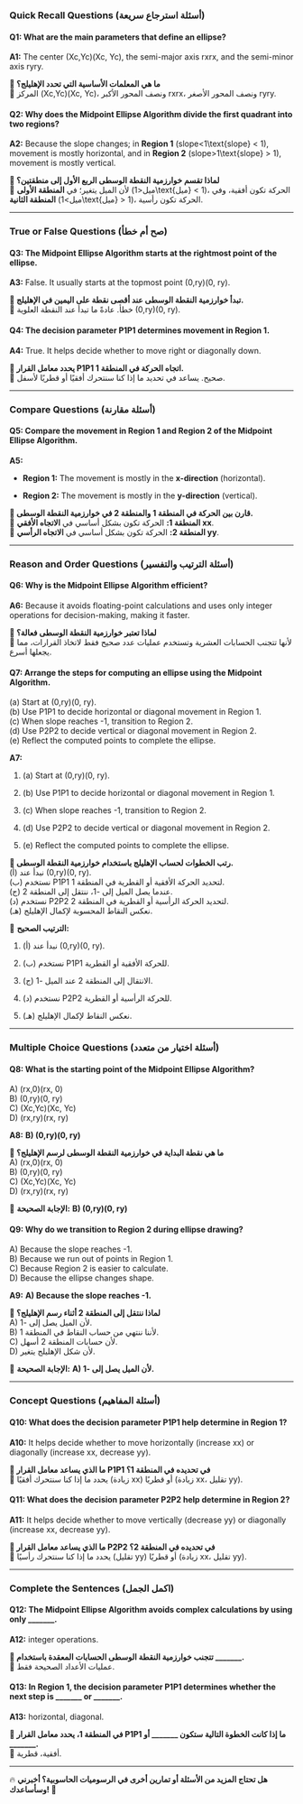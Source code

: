 ### **Quick Recall Questions (أسئلة استرجاع سريعة)**

#### **Q1: What are the main parameters that define an ellipse?**

**A1:** The center (Xc,Yc)(Xc, Yc), the semi-major axis rxrx, and the semi-minor axis ryry.

**🔹 ما هي المعلمات الأساسية التي تحدد الإهليلج؟**  
🔸 المركز (Xc,Yc)(Xc, Yc)، ونصف المحور الأكبر rxrx، ونصف المحور الأصغر ryry.

#### **Q2: Why does the Midpoint Ellipse Algorithm divide the first quadrant into two regions?**

**A2:** Because the slope changes; in **Region 1** (slope<1\text{slope} < 1), movement is mostly horizontal, and in **Region 2** (slope>1\text{slope} > 1), movement is mostly vertical.

**🔹 لماذا تقسم خوارزمية النقطة الوسطى الربع الأول إلى منطقتين؟**  
🔸 لأن الميل يتغير؛ في **المنطقة الأولى** (ميل<1\text{ميل} < 1)، الحركة تكون أفقية، وفي **المنطقة الثانية** (ميل>1\text{ميل} > 1)، الحركة تكون رأسية.

---

### **True or False Questions (صح أم خطأ)**

#### **Q3: The Midpoint Ellipse Algorithm starts at the rightmost point of the ellipse.**

**A3:** False. It usually starts at the topmost point (0,ry)(0, ry).

**🔹 تبدأ خوارزمية النقطة الوسطى عند أقصى نقطة على اليمين في الإهليلج.**  
🔸 خطأ. عادةً ما تبدأ عند النقطة العلوية (0,ry)(0, ry).

#### **Q4: The decision parameter P1P1 determines movement in Region 1.**

**A4:** True. It helps decide whether to move right or diagonally down.

**🔹 يحدد معامل القرار P1P1 اتجاه الحركة في المنطقة 1.**  
🔸 صحيح. يساعد في تحديد ما إذا كنا سنتحرك أفقيًا أو قطريًا لأسفل.

---

### **Compare Questions (أسئلة مقارنة)**

#### **Q5: Compare the movement in Region 1 and Region 2 of the Midpoint Ellipse Algorithm.**

**A5:**

- **Region 1:** The movement is mostly in the **x-direction** (horizontal).
    
- **Region 2:** The movement is mostly in the **y-direction** (vertical).
    

**🔹 قارن بين الحركة في المنطقة 1 والمنطقة 2 في خوارزمية النقطة الوسطى.**  
🔸 **المنطقة 1:** الحركة تكون بشكل أساسي في **الاتجاه الأفقي xx**.  
🔸 **المنطقة 2:** الحركة تكون بشكل أساسي في **الاتجاه الرأسي yy**.

---

### **Reason and Order Questions (أسئلة الترتيب والتفسير)**

#### **Q6: Why is the Midpoint Ellipse Algorithm efficient?**

**A6:** Because it avoids floating-point calculations and uses only integer operations for decision-making, making it faster.

**🔹 لماذا تعتبر خوارزمية النقطة الوسطى فعالة؟**  
🔸 لأنها تتجنب الحسابات العشرية وتستخدم عمليات عدد صحيح فقط لاتخاذ القرارات، مما يجعلها أسرع.

#### **Q7: Arrange the steps for computing an ellipse using the Midpoint Algorithm.**

(a) Start at (0,ry)(0, ry).  
(b) Use P1P1 to decide horizontal or diagonal movement in Region 1.  
(c) When slope reaches -1, transition to Region 2.  
(d) Use P2P2 to decide vertical or diagonal movement in Region 2.  
(e) Reflect the computed points to complete the ellipse.

**A7:**

1. (a) Start at (0,ry)(0, ry).
    
2. (b) Use P1P1 to decide horizontal or diagonal movement in Region 1.
    
3. (c) When slope reaches -1, transition to Region 2.
    
4. (d) Use P2P2 to decide vertical or diagonal movement in Region 2.
    
5. (e) Reflect the computed points to complete the ellipse.
    

**🔹 رتب الخطوات لحساب الإهليلج باستخدام خوارزمية النقطة الوسطى.**  
(أ) نبدأ عند (0,ry)(0, ry).  
(ب) نستخدم P1P1 لتحديد الحركة الأفقية أو القطرية في المنطقة 1.  
(ج) عندما يصل الميل إلى -1، ننتقل إلى المنطقة 2.  
(د) نستخدم P2P2 لتحديد الحركة الرأسية أو القطرية في المنطقة 2.  
(هـ) نعكس النقاط المحسوبة لإكمال الإهليلج.

🔸 **الترتيب الصحيح:**

1. (أ) نبدأ عند (0,ry)(0, ry).
    
2. (ب) نستخدم P1P1 للحركة الأفقية أو القطرية.
    
3. (ج) الانتقال إلى المنطقة 2 عند الميل -1.
    
4. (د) نستخدم P2P2 للحركة الرأسية أو القطرية.
    
5. (هـ) نعكس النقاط لإكمال الإهليلج.
    

---

### **Multiple Choice Questions (أسئلة اختيار من متعدد)**

#### **Q8: What is the starting point of the Midpoint Ellipse Algorithm?**

A) (rx,0)(rx, 0)  
B) (0,ry)(0, ry)  
C) (Xc,Yc)(Xc, Yc)  
D) (rx,ry)(rx, ry)

**A8:** **B) (0,ry)(0, ry)**

**🔹 ما هي نقطة البداية في خوارزمية النقطة الوسطى لرسم الإهليلج؟**  
A) (rx,0)(rx, 0)  
B) (0,ry)(0, ry)  
C) (Xc,Yc)(Xc, Yc)  
D) (rx,ry)(rx, ry)

🔸 **الإجابة الصحيحة:** **B) (0,ry)(0, ry)**

#### **Q9: Why do we transition to Region 2 during ellipse drawing?**

A) Because the slope reaches -1.  
B) Because we run out of points in Region 1.  
C) Because Region 2 is easier to calculate.  
D) Because the ellipse changes shape.

**A9:** **A) Because the slope reaches -1.**

**🔹 لماذا ننتقل إلى المنطقة 2 أثناء رسم الإهليلج؟**  
A) لأن الميل يصل إلى -1.  
B) لأننا ننتهي من حساب النقاط في المنطقة 1.  
C) لأن حسابات المنطقة 2 أسهل.  
D) لأن شكل الإهليلج يتغير.

🔸 **الإجابة الصحيحة:** **A) لأن الميل يصل إلى -1.**

---

### **Concept Questions (أسئلة المفاهيم)**

#### **Q10: What does the decision parameter P1P1 help determine in Region 1?**

**A10:** It helps decide whether to move horizontally (increase xx) or diagonally (increase xx, decrease yy).

**🔹 ما الذي يساعد معامل القرار P1P1 في تحديده في المنطقة 1؟**  
🔸 يحدد ما إذا كنا سنتحرك أفقيًا (زيادة xx) أو قطريًا (زيادة xx، تقليل yy).

#### **Q11: What does the decision parameter P2P2 help determine in Region 2?**

**A11:** It helps decide whether to move vertically (decrease yy) or diagonally (increase xx, decrease yy).

**🔹 ما الذي يساعد معامل القرار P2P2 في تحديده في المنطقة 2؟**  
🔸 يحدد ما إذا كنا سنتحرك رأسيًا (تقليل yy) أو قطريًا (زيادة xx، تقليل yy).

---

### **Complete the Sentences (اكمل الجمل)**

#### **Q12: The Midpoint Ellipse Algorithm avoids complex calculations by using only _______.**

**A12:** integer operations.

**🔹 تتجنب خوارزمية النقطة الوسطى الحسابات المعقدة باستخدام _______.**  
🔸 عمليات الأعداد الصحيحة فقط.

#### **Q13: In Region 1, the decision parameter P1P1 determines whether the next step is _______ or _______.**

**A13:** horizontal, diagonal.

**🔹 في المنطقة 1، يحدد معامل القرار P1P1 ما إذا كانت الخطوة التالية ستكون _______ أو _______.**  
🔸 أفقية، قطرية.

---

🔥 **هل تحتاج المزيد من الأسئلة أو تمارين أخرى في الرسوميات الحاسوبية؟ أخبرني وسأساعدك! 🚀**